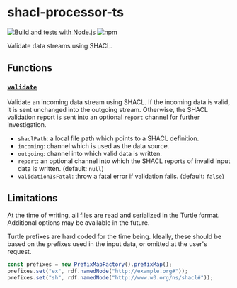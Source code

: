 # shacl-processor-ts

[![Build and tests with Node.js](https://github.com/rdf-connect/shacl-processor-ts/actions/workflows/build-test.yml/badge.svg)](https://github.com/rdf-connect/shacl-processor-ts/actions/workflows/build-test.yml) [![npm](https://img.shields.io/npm/v/@rdfc/shacl-processor-ts.svg?style=popout)](https://npmjs.com/package/@rdfc/shacl-processor-ts)

Validate data streams using SHACL.

## Functions

### [`validate`](./src/index.ts)

Validate an incoming data stream using SHACL. If the incoming data is valid, it is sent unchanged into the outgoing stream. Otherwise, the SHACL validation report is sent into an optional `report` channel for further investigation.

- `shaclPath`: a local file path which points to a SHACL definition.
- `incoming`: channel which is used as the data source.
- `outgoing`: channel into which valid data is written.
- `report`: an optional channel into which the SHACL reports of invalid input data is written. (default: `null`)
- `validationIsFatal`: throw a fatal error if validation fails. (default: `false`)

## Limitations

At the time of writing, all files are read and serialized in the Turtle format. Additional options may be available in the future.

Turtle prefixes are hard coded for the time being. Ideally, these should be based on the prefixes used in the input data, or omitted at the user's request.

```ts
const prefixes = new PrefixMapFactory().prefixMap();
prefixes.set("ex", rdf.namedNode("http://example.org#"));
prefixes.set("sh", rdf.namedNode("http://www.w3.org/ns/shacl#"));
```
